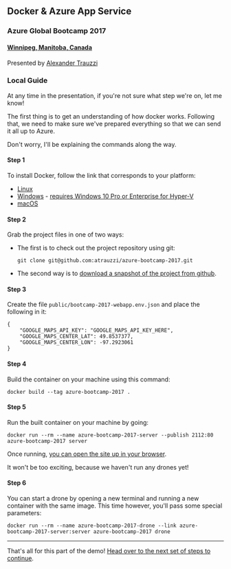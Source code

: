 ## Docker & Azure App Service
### Azure Global Bootcamp 2017
#### [Winnipeg, Manitoba, Canada](https://global.azurebootcamp.net/locations/canada-winnipeg/)

Presented by [Alexander Trauzzi](http://twitter.com/Omega_)

### Local Guide
At any time in the presentation, if you're not sure what step we're on, let me know!

The first thing is to get an understanding of how docker works.  Following that, we need to make sure we've prepared everything so that we can send it all up to Azure.

Don't worry, I'll be explaining the commands along the way.

#### Step 1
To install Docker, follow the link that corresponds to your platform:

 - [Linux](https://docs.docker.com/engine/installation/)
 - [Windows](https://docs.docker.com/docker-for-windows/install/) - [requires Windows 10 Pro or Enterprise for Hyper-V](https://docs.microsoft.com/en-us/virtualization/hyper-v-on-windows/reference/hyper-v-requirements)
 - [macOS](https://docs.docker.com/docker-for-mac/install/)

#### Step 2
Grab the project files in one of two ways:

 - The first is to check out the project repository using git:
   ```
   git clone git@github.com:atrauzzi/azure-bootcamp-2017.git
   ```
 - The second way is to [download a snapshot of the project from github](https://github.com/atrauzzi/azure-bootcamp-2017/archive/master.zip).

#### Step 3
Create the file `public/bootcamp-2017-webapp.env.json` and place the following in it:

```
{
    "GOOGLE_MAPS_API_KEY": "GOOGLE_MAPS_API_KEY_HERE",
    "GOOGLE_MAPS_CENTER_LAT": 49.8537377,
    "GOOGLE_MAPS_CENTER_LON": -97.2923061
}
```

#### Step 4
Build the container on your machine using this command:

```
docker build --tag azure-bootcamp-2017 .
```

#### Step 5
Run the built container on your machine by going:

```
docker run --rm --name azure-bootcamp-2017-server --publish 2112:80 azure-bootcamp-2017 server
```

Once running, [you can open the site up in your browser](http://localhost:2112).

It won't be too exciting, because we haven't run any drones yet!

#### Step 6
You can start a drone by opening a new terminal and running a new container with the same image.  This time however, you'll pass some special parameters:

```
docker run --rm --name azure-bootcamp-2017-drone --link azure-bootcamp-2017-server:server azure-bootcamp-2017 drone
```

---

That's all for this part of the demo!  [Head over to the next set of steps to continue](./guide_azure_registry.md).
